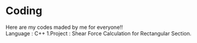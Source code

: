 # Coding
Here are my codes maded by me for everyone!!																																																															
Language : C++
1.Project : Shear Force Calculation for Rectangular Section.
